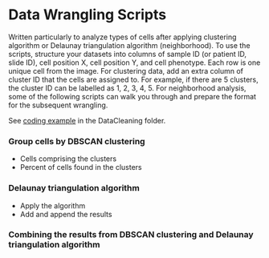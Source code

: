 # Data Wrangling Scripts

Written particularly to analyze types of cells after applying clustering algorithm or Delaunay triangulation algorithm (neighborhood). 
To use the scripts, structure your datasets into columns of sample ID (or patient ID, slide ID), cell position X, cell position Y, and cell phenotype. Each row is one unique cell from the image. For clustering data, add an extra column of cluster ID that the cells are assigned to. For example, if there are 5 clusters, the cluster ID can be labelled as 1, 2, 3, 4, 5. For neighborhood analysis, some of the following scripts can walk you through and prepare the format for the subsequent wrangling. 

See [coding example](https://github.com/HannahhoHe/Data-Wrangling-Multidimensional-Image-Data/tree/master/DataCleaning) in the DataCleaning folder.

### Group cells by DBSCAN clustering
- Cells comprising the clusters 
- Percent of cells found in the clusters
  
### Delaunay triangulation algorithm
  - Apply the algorithm 
  - Add and append the results 
  
### Combining the results from DBSCAN clustering and Delaunay triangulation algorithm 
